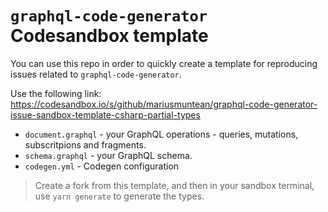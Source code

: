 # `graphql-code-generator` Codesandbox template

You can use this repo in order to quickly create a template for reproducing issues related to `graphql-code-generator`. 

Use the following link: https://codesandbox.io/s/github/mariusmuntean/graphql-code-generator-issue-sandbox-template-csharp-partial-types

* `document.graphql` - your GraphQL operations - queries, mutations, subscritpions and fragments.
* `schema.graphql` - your GraphQL schema.
* `codegen.yml` - Codegen configuration

> Create a fork from this template, and then in your sandbox terminal, use `yarn generate` to generate the types. 
